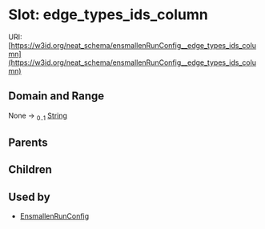 
# Slot: edge_types_ids_column




URI: [https://w3id.org/neat_schema/ensmallenRunConfig__edge_types_ids_column](https://w3id.org/neat_schema/ensmallenRunConfig__edge_types_ids_column)


## Domain and Range

None &#8594;  <sub>0..1</sub> [String](types/String.md)

## Parents


## Children


## Used by

 * [EnsmallenRunConfig](EnsmallenRunConfig.md)
